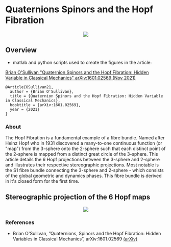 # Quaternions Spinors and the Hopf Fibration


<center>
<img src="https://user-images.githubusercontent.com/62537514/140233035-0fa43290-0778-412a-960d-f29f5a913253.png" width="linewidth"/>
</center>


## Overview

* matlab and python scripts used to create the figures in the article:

[Brian O'Sullivan "Quaternion Spinors and the Hopf Fibration: Hidden Variable in Classical Mechanics" arXiv:1601.02569 (Nov 2021)](https://arxiv.org/abs/1601.02569v13)

```
@Article{OSullivan21,
  author = {Brian O'Sullivan},
  title = {Quaternion Spinors and the Hopf Fibration: Hidden Variable in Classical Mechanics},
  booktitle = {arXiv:1601.02569},
  year = {2021}
}
```

### About

The Hopf Fibration is a fundamental example of a fibre bundle. Named after Heinz Hopf who in 1931 discovered a many-to-one continuous function (or "map") from the 3-sphere onto the 2-sphere such that each distinct point of the 2-sphere is mapped from a distinct great circle of the 3-sphere. This article details the 6 Hopf projections between the 3-sphere and 2-sphere and illustrates their respective stereographic projections. Most notable is the S1 fibre bundle connecting the 3-sphere and 2-sphere - which consists of the global geometric and dynamics phases. This fibre bundle is derived in it's closed form for the first time.


## Stereographic projection of the 6 Hopf maps

<center>
<img src="https://user-images.githubusercontent.com/62537514/140234321-7c7004ff-3961-4988-91a3-4b327fdc8faf.gif" width="linewidth"/>
</center>


### References

* Brian O'Sullivan, ”Quaternions, Spinors and the Hopf Fibration: Hidden Variables in Classical Mechanics”, 
arXiv:1601.02569 [(arXiv)](https://arxiv.org/abs/1601.02569v13)
